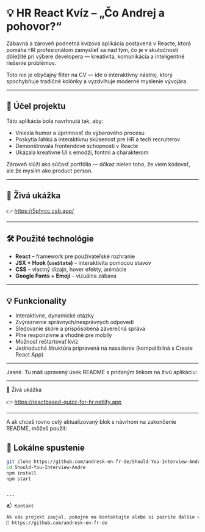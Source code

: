 # 💡 HR React Kvíz – „Čo Andrej a pohovor?“

Zábavná a zároveň podnetná kvízová aplikácia postavená v Reacte, ktorá pomáha HR profesionálom zamyslieť sa nad tým, čo je v skutočnosti dôležité pri výbere developera — kreativita, komunikácia a inteligentné riešenie problémov.

Toto nie je obyčajný filter na CV — ide o interaktívny nástroj, ktorý spochybňuje tradičné kolónky a vyzdvihuje moderné myslenie vývojára.

---

## 🎯 Účel projektu

Táto aplikácia bola navrhnutá tak, aby:

- Vniesla humor a úprimnosť do výberového procesu  
- Poskytla ľahkú a interaktívnu skúsenosť pre HR a tech recruiterov  
- Demonštrovala frontendové schopnosti v Reacte
- Ukázala kreatívne UI s emodži, fontmi a charakterom  

Zároveň slúži ako súčasť portfólia — dôkaz nielen toho, že viem kódovať, ale že myslím ako product person.

---

## 🚀 Živá ukážka

👉 https://5phrcc.csb.app/

---

## 🛠️ Použité technológie

- **React** – framework pre používateľské rozhranie  
- **JSX + Hook (`useState`)** – interaktivita pomocou stavov  
- **CSS** – vlastný dizajn, hover efekty, animácie  
- **Google Fonts + Emoji** – vizuálna zábava  

---

## 💡 Funkcionality

- Interaktívne, dynamické otázky  
- Zvýraznenie správnych/nesprávnych odpovedí  
- Sledovanie skóre a prispôsobená záverečná správa  
- Plne responzívne a vhodné pre mobily  
- Možnosť reštartovať kvíz  
- Jednoduchá štruktúra pripravená na nasadenie (kompatibilná s Create React App)

---

Jasné. Tu máš upravený úsek README s pridaným linkom na živú aplikáciu:


---

🚀 Živá ukážka

👉 https://reactbased-quizz-for-hr.netlify.app


---

A ak chceš rovno celý aktualizovaný blok s návrhom na zakončenie README, môžeš použiť:

## 🧪 Lokálne spustenie

```bash
git clone https://github.com/andresk-en-fr-de/Should-You-Interview-Andre.git
cd Should-You-Interview-Andre
npm install
npm start


---

📬 Kontakt

Ak vás projekt zaujal, pokojne ma kontaktujte alebo si pozrite ďalšie veci na mojom GitHub profile:
🔗 https://github.com/andresk-en-fr-de
